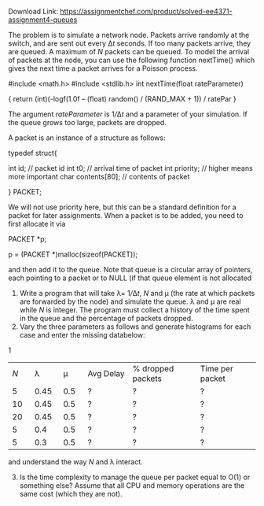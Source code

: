 Download Link: https://assignmentchef.com/product/solved-ee4371-assignment4-queues
<br>



The problem is to simulate a network node. Packets arrive randomly at the switch, and are sent out every ∆<em>t </em>seconds. If too many packets arrive, they are queued. A maximum of <em>N </em>packets can be queued. To model the arrival of packets at the node, you can use the following function nextTime() which gives the next time a packet arrives for a Poisson process.

#include &lt;math.h&gt; #include &lt;stdlib.h&gt; int nextTime(float rateParameter)

{ return (int)(-logf(1.0f – (float) random() / (RAND_MAX + 1)) / ratePar }

The argument <em>rateParameter </em>is 1<em>/</em>∆<em>t </em>and a parameter of your simulation. If the queue grows too large, packets are dropped.

A packet is an instance of a structure as follows:

typedef struct{

int id; // packet id int t0; // arrival time of packet int priority; // higher means more important char contents[80]; // contents of packet

} PACKET;

We will not use priority here, but this can be a standard definition for a packet for later assignments. When a packet is to be added, you need to first allocate it via

PACKET *p;

p = (PACKET *)malloc(sizeof(PACKET));

and then add it to the queue. Note that queue is a circular array of pointers, each pointing to a packet or to NULL (if that queue element is not allocated

<ol>

 <li>Write a program that will take λ= 1<em>/</em>∆<em>t</em>, <em>N </em>and µ (the rate at which packets are forwarded by the node) and simulate the queue. λ and µ are real while <em>N </em>is integer. The program must collect a history of the time spent in the queue and the percentage of packets dropped.</li>

 <li>Vary the three parameters as follows and generate histograms for each case and enter the missing databelow:</li>

</ol>

1

<table width="453">

 <tbody>

  <tr>

   <td width="32"><em>N</em></td>

   <td width="44">λ</td>

   <td width="36">µ</td>

   <td width="84">Avg Delay</td>

   <td width="137">% dropped packets</td>

   <td width="119">Time per packet</td>

  </tr>

  <tr>

   <td width="32">5</td>

   <td width="44">0<em>.</em>45</td>

   <td width="36">0<em>.</em>5</td>

   <td width="84">?</td>

   <td width="137">?</td>

   <td width="119">?</td>

  </tr>

  <tr>

   <td width="32">10</td>

   <td width="44">0<em>.</em>45</td>

   <td width="36">0<em>.</em>5</td>

   <td width="84">?</td>

   <td width="137">?</td>

   <td width="119">?</td>

  </tr>

  <tr>

   <td width="32">20</td>

   <td width="44">0<em>.</em>45</td>

   <td width="36">0<em>.</em>5</td>

   <td width="84">?</td>

   <td width="137">?</td>

   <td width="119">?</td>

  </tr>

  <tr>

   <td width="32">5</td>

   <td width="44">0<em>.</em>4</td>

   <td width="36">0<em>.</em>5</td>

   <td width="84">?</td>

   <td width="137">?</td>

   <td width="119">?</td>

  </tr>

  <tr>

   <td width="32">5</td>

   <td width="44">0<em>.</em>3</td>

   <td width="36">0<em>.</em>5</td>

   <td width="84">?</td>

   <td width="137">?</td>

   <td width="119">?</td>

  </tr>

 </tbody>

</table>

and understand the way <em>N </em>and λ interact.

<ol start="3">

 <li>Is the time complexity to manage the queue per packet equal to O(1) or something else? Assume that all CPU and memory operations are the same cost (which they are not).</li>

</ol>